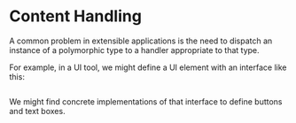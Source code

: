 # Content Handling

A common problem in extensible applications is the need to dispatch an instance of a polymorphic type to a handler appropriate to that type.

For example, in a UI tool, we might define a UI element with an interface like this:

```cs --session "Dispatch to a handler" --region uielement --source-file ./Corvus.ContentHandling.DemoHandlerWithClasses/UIElements/IUIElement.cs --project ./Corvus.ContentHandling.DemoHandlerWithClasses/Corvus.ContentHandling.DemoHandlerWithClasses.csproj
```

We might find concrete implementations of that interface to define buttons and text boxes.

```cs --session "Dispatch to a handler" --region button --source-file ./Corvus.ContentHandling.DemoHandlerWithClasses/UIElements/Button.cs --project ./Corvus.ContentHandling.DemoHandlerWithClasses/Corvus.ContentHandling.DemoHandlerWithClasses.csproj
```

```cs --session "Dispatch to a handler" --region textbox --source-file ./Corvus.ContentHandling.DemoHandlerWithClasses/UIElements/TextBox.cs --project ./Corvus.ContentHandling.DemoHandlerWithClasses/Corvus.ContentHandling.DemoHandlerWithClasses.csproj
```

```cs --session "Dispatch to a handler" --source-file ./Corvus.ContentHandling.DemoHandlerWithClasses/Program.cs --project ./Corvus.ContentHandling.DemoHandlerWithClasses/Corvus.ContentHandling.DemoHandlerWithClasses.csproj
```
